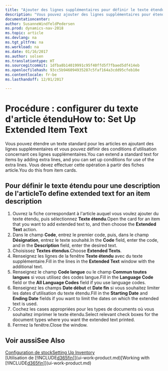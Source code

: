 ```yaml
---
title: "Ajouter des lignes supplémentaires pour définir le texte étendu d'une description d'article"
description: "Vous pouvez ajouter des lignes supplémentaires pour étendre le texte standard qui décrit un article."
documentationcenter: 
author: SusanneWindfeldPedersen
ms.prod: dynamics-nav-2018
ms.topic: article
ms.devlang: na
ms.tgt_pltfrm: na
ms.workload: na
ms.date: 01/16/2017
ms.author: solsen
ms.translationtype: HT
ms.sourcegitcommit: 1dfba8b14019991c95f40ffd5f7fbaed5df414eb
ms.openlocfilehash: 93cc5b946094935287c5faf164a3cdd95cfeb10e
ms.contentlocale: fr-be
ms.lasthandoff: 12/01/2017

---
```

# <a name="how-to-set-up-extended-item-text"></a><span data-ttu-id="35cef-103">Procédure : configurer du texte d'article étendu</span><span class="sxs-lookup"><span data-stu-id="35cef-103">How to: Set Up Extended Item Text</span></span>
<span data-ttu-id="35cef-104">Vous pouvez étendre un texte standard pour les articles en ajoutant des lignes supplémentaires et vous pouvez définir des conditions d'utilisation concernant ces lignes supplémentaires.</span><span class="sxs-lookup"><span data-stu-id="35cef-104">You can extend a standard text for items by adding extra lines, and you can set up conditions for use of the extra lines.</span></span> <span data-ttu-id="35cef-105">Vous devez effectuer cette opération à partir des fiches article.</span><span class="sxs-lookup"><span data-stu-id="35cef-105">You do this from item cards.</span></span>

## <a name="to-define-extended-text-for-an-item-description"></a><span data-ttu-id="35cef-106">Pour définir le texte étendu pour une description de l'article</span><span class="sxs-lookup"><span data-stu-id="35cef-106">To define extended text for an item description</span></span>
1. <span data-ttu-id="35cef-107">Ouvrez la fiche correspondant à l'article auquel vous voulez ajouter du texte étendu, puis sélectionnez **Texte étendu**.</span><span class="sxs-lookup"><span data-stu-id="35cef-107">Open the card for an item that you want to add extended text to, and then choose the **Extended Text** action.</span></span>
2. <span data-ttu-id="35cef-108">Dans le champ **Code**, entrez le premier code, puis, dans le champ **Désignation**, entrez le texte souhaité.</span><span class="sxs-lookup"><span data-stu-id="35cef-108">In the **Code** field, enter the code, and in the **Description** field, enter the desired text.</span></span>
3. <span data-ttu-id="35cef-109">Choisissez **Textes étendus**.</span><span class="sxs-lookup"><span data-stu-id="35cef-109">Choose **Extended Texts**.</span></span>
4. <span data-ttu-id="35cef-110">Renseignez les lignes de la fenêtre **Texte étendu** avec du texte supplémentaire.</span><span class="sxs-lookup"><span data-stu-id="35cef-110">Fill in the lines in the **Extended Text** window with the additional text.</span></span>
5. <span data-ttu-id="35cef-111">Renseignez le champ **Code langue** ou le champ **Commun toutes langues** si vous utilisez des codes langue.</span><span class="sxs-lookup"><span data-stu-id="35cef-111">Fill in the **Language Code** field or the **All Language Codes** field if you use language codes.</span></span>
6. <span data-ttu-id="35cef-112">Renseignez les champs **Date début** et **Date fin** si vous souhaitez limiter les dates d'utilisation du texte étendu.</span><span class="sxs-lookup"><span data-stu-id="35cef-112">Fill in the **Starting Date** and **Ending Date** fields if you want to limit the dates on which the extended text is used.</span></span>
7. <span data-ttu-id="35cef-113">Cochez les cases appropriées pour les types de documents où vous souhaitez imprimer le texte étendu.</span><span class="sxs-lookup"><span data-stu-id="35cef-113">Select relevant check boxes for the document types where you want the extended text printed.</span></span>
8. <span data-ttu-id="35cef-114">Fermez la fenêtre.</span><span class="sxs-lookup"><span data-stu-id="35cef-114">Close the window.</span></span>

## <a name="see-also"></a><span data-ttu-id="35cef-115">Voir aussi</span><span class="sxs-lookup"><span data-stu-id="35cef-115">See Also</span></span>
[<span data-ttu-id="35cef-116">Configuration de stock</span><span class="sxs-lookup"><span data-stu-id="35cef-116">Setting Up Inventory</span></span>](inventory-setup-inventory.md)  
<span data-ttu-id="35cef-117">[Utilisation de [!INCLUDE[d365fin](includes/d365fin_md.md)]](ui-work-product.md)</span><span class="sxs-lookup"><span data-stu-id="35cef-117">[Working with [!INCLUDE[d365fin](includes/d365fin_md.md)]](ui-work-product.md)</span></span>

